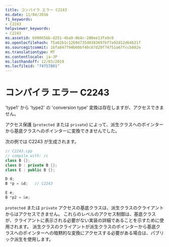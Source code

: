 ```yaml
---
title: コンパイラ エラー C2243
ms.date: 11/04/2016
f1_keywords:
- C2243
helpviewer_keywords:
- C2243
ms.assetid: b90065bb-d251-4ba9-8b4c-280ee13fa9c0
ms.openlocfilehash: f5a62b1c12b94735d0383697bf7a92d12d64b21f
ms.sourcegitcommit: 16fa847794b60bf40c67d20f74751a67fccb602e
ms.translationtype: MT
ms.contentlocale: ja-JP
ms.lasthandoff: 12/03/2019
ms.locfileid: "74757801"
---
```

# <a name="compiler-error-c2243"></a>コンパイラ エラー C2243

'type1' から 'type2' の 'conversion type' 変換は存在しますが、アクセスできません。

アクセス保護 (`protected` または `private`) によって、派生クラスへのポインターから基底クラスへのポインターに変換できませんでした。

次の例では C2243 が生成されます。

```cpp
// C2243.cpp
// compile with: /c
class B {};
class D : private B {};
class E : public B {};

D d;
B *p = &d;   // C2243

E e;
B *p2 = &e;
```

`protected` または `private` アクセスの基底クラスは、派生クラスのクライアントからはアクセスできません。 これらのレベルのアクセス制御は、基底クラスが、クライアントに表示される必要がない実装の詳細であることを示すために使用されます。 派生クラスのクライアントが派生クラスのポインターから基底クラスへのポインターへの暗黙的な変換にアクセスする必要がある場合は、パブリック派生を使用します。
